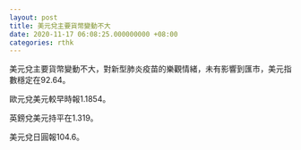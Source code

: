 ```yaml
---
layout: post
title: 美元兌主要貨幣變動不大
date: 2020-11-17 06:08:25.000000000 +08:00
categories: rthk
---
```


美元兌主要貨幣變動不大，對新型肺炎疫苗的樂觀情緒，未有影響到匯市，美元指數穩定在92.64。

歐元兌美元較早時報1.1854。

英鎊兌美元持平在1.319。

美元兌日圓報104.6。
